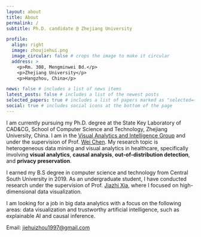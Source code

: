 ```yaml
---
layout: about
title: About
permalink: /
subtitle: Ph.D. candidate @ Zhejiang University

profile:
  align: right
  image: zhoujiehui.png
  image_circular: false # crops the image to make it circular
  address: >
    <p>Rm. 308, Mengminwei Bd.</p>
    <p>Zhejiang University</p>
    <p>Hangzhou, China</p>

news: false # includes a list of news items
latest_posts: false # includes a list of the newest posts
selected_papers: true # includes a list of papers marked as "selected={true}"
social: true # includes social icons at the bottom of the page
---
```


I am currently pursuing my Ph.D. degree at the State Key Laboratory of CAD&CG, School of Computer Science and Technology, Zhejiang University, China. I am in the [Visual Analytics and Intelligence Group](https://zjuvag.org/) and under the supervision of Prof. [Wei Chen](http://www.cad.zju.edu.cn/home/chenwei/index_cn.html). My research topic is heterogeneous data mining and visual analytics in healthcare, specifically involving **visual analytics**, **causal analysis**, **out-of-distribution detection**, and **privacy preservation**.

I earned my B.S degree in computer science and technology from Central South University in 2019. As an undergraduate student, I have conducted research under the supervision of Prof. [Jiazhi Xia](https://www.xiajiazhi.com/index.html), where I focused on high-dimensional data visualization.

I am looking for a job in big data analytics with a focus on the following areas: data visualization and trustworthy artificial intelligence, such as explainable AI and causal inference.

Email: jiehuizhou1997@gmail.com
